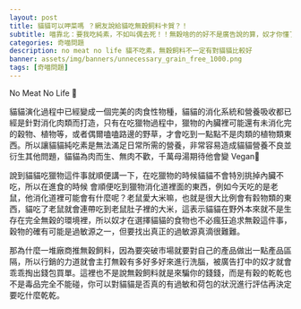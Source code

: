 ```yaml
---
layout: post
title: 貓貓可以呷菜嗎 ？網友說給貓吃無穀飼料卡賀？！
subtitle: 喵靠北：要我吃純素，不如叫偶去死！！無穀啥的的好不是廣告說的算，奴才你懂了嗎？
categories: 奇喵問題
description: no meat no life 貓不吃素，無穀飼料不一定有對貓貓比較好
banner: assets/img/banners/unnecessary_grain_free_1000.png
tags: [奇喵問題]
---
```


No Meat No Life 🍖

貓貓演化過程中已經變成一個完美的肉食性物種，貓貓的消化系統和營養吸收都已經是針對消化肉類而打造，只有在吃獵物過程中，獵物的內臟裡可能還有未消化完的穀物、植物等，或者偶爾嗑嗑路邊的野草，才會吃到一點點不是肉類的植物類東西。所以讓貓貓純吃素是無法滿足日常所需的營養，非常容易造成貓貓營養不良並衍生其他問題，貓貓為肉而生、無肉不歡，千萬母湯期待他會變 Vegan🤣

說到貓貓吃獵物這件事就順便講一下，在吃獵物的時候貓貓不會特別挑掉內臟不吃，所以在進食的時候
會順便吃到獵物消化道裡面的東西，例如今天吃的是老鼠，他消化道裡可能會有什麼呢？老鼠愛大米嘛，也就是很大比例會有豰物類的東西，貓吃了老鼠就會連帶吃到老鼠肚子裡的大米，這表示貓貓在野外本來就不是生存在完全無穀的環境裡，所以奴才在選擇貓貓的食物也不必瘋狂追求無穀這件事，穀物的確有可能是過敏源之一，但要找出真正的過敏源真滴很難難。

那為什麼一堆廠商推無穀飼料，因為要突破市場就要對自己的產品做出一點產品區隔，所以行銷的力道就會主打無穀有多好多好來進行洗腦，被廣告打中的奴才就會乖乖掏出錢包買單。這裡也不是說無穀飼料就是來騙你的錢錢，而是有穀的乾乾也不是毒品完全不能碰，你可以對貓貓是否真的有過敏和荷包的狀況進行評估再決定要吃什麼乾乾。
